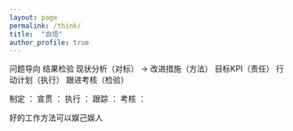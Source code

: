 ```yaml
---
layout: page
permalink: /think/
title:  "自悟"
author_profile: true
---
```

   问题导向 结果检验
现状分析（对标） -> 改进措施（方法） 目标KPI（责任） 行动计划（执行）  跟进考核（检验）

制定 ：
宣贯 ：
执行 ： 
跟踪 ：
考核 ：


好的工作方法可以娱己娱人  

